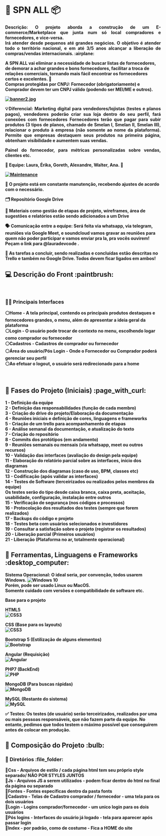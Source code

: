 <strong><h1> 🛒 SPN ALL  :package: </h1>

 <p align="justify"> <strong>  Descrição: O projeto aborda a construção de um E-commerce/Marketplace que junta num só local compradores e fornecedores, e vice-versa. <br>
  Irá atender desde pequenos </strong>
<strong> até grandes negócios. O objetivo é atender todo o território nacional, e em até 3/5 anos alcançar a liberação de compras/vendas internacionais. :airplane: </p> </strong>

<strong> A SPN ALL vai eliminar a necessidade de buscar listas de fornecedores, de demorar a achar grandes e bons fornecedores, facilitar a troca de relações comerciais, 
tornando mais fácil encontrar os fornecedores certos e excelentes. :bow_and_arrow: </br>
Compras protegidas por CNPJ: Fornecedor (obrigatoriamente) e Comprador devem ter um CNPJ válido (podendo ser MEI/ME e outros). </strong>
<br>

[![banner2.jpg](https://i.postimg.cc/d37v0mtV/banner2.jpg)](https://postimg.cc/Mf8gPBQC)

<p align="justify">💡<strong>Diferencial: </strong> Marketing digital para vendedores/lojistas (testes e planos pagos), vendedores poderão criar sua loja dentro do seu perfil, fará conexões com fornecedores
Fornecedores terão que pagar para subir produtos (3 tipos de planos, chamado de Smelan I, Smelan II, Smelan III), 
relacionar o produto à empresa (não somente ao nome da plataforma). Permite que empresas destaquem seus produtos na primeira página, 
obtenham visibilidade e aumentem suas vendas. </strong>
<strong> <p align="justify"> Painel do fornecedor, para métricas personalizadas sobre vendas, clientes etc. </p>

<strong> 👥 Equipe:  Laura, Érika, Goreth, Alexandre, Walter, Ana. 👥 </strong>

[![Maintenance](https://img.shields.io/badge/Maintained%3F-yes-green.svg)](https://GitHub.com/Naereen/StrapDown.js/graphs/commit-activity)

<strong>🔧 O projeto está em constante manutenção, recebendo ajustes de acordo com o necessário. </strong>

<strong>🗂 Repositório Google Drive </strong>

<strong>📍 Materiais como gestão de etapas de projeto, wireframes, área de sugestões e relatórios estão sendo adicionados a um Drive </strong>

<strong>🗣 Comunicação entre a equipe: Será feita via whatsapp, via telegram, reuniões via Google Meet, e soundcloud vamos gravar as reuniões para quem não poder participar
e vamos enviar pra la, pra vocês ouvirem! Peçam o link para @lauradevcode .

📍 As tarefas a concluir, sendo realizadas e concluídas estão descritas no Trello e também no Google Drive. Todos devem ficar ligados em ambos!
  
<h2> 💻 Descrição do Front :paintbrush:</h2>
<br>
<h3> 👨‍💻 Principais Interfaces </h3>

⚪Home - A tela principal, contendo os principais produtos destaques e fornecedores grandes, o menu, além de apresentar a ideia geral da plataforma </br>
⚪Login - O usuário pode trocar de contexto no menu, escolhendo logar como comprador ou fornecedor </br>
⚪Cadastros - Cadastros de comprador ou fornecedor </br>
⚪Área do usuário/Pós Login - Onde o Fornecedor ou Comprador poderá gerenciar seu perfil </br>
⚪Ao efetuar o logout, o usuário será redirecionado para a home </br>

</br>  
<h2> 🔎 Fases do Projeto (Iniciais) :page_with_curl:	 </h2> 

1 - Definição da equipe </br>
2 - Definição das responsabilidades (função de cada membro) </br>
3 - Criação do drive do projeto/Elaboração da documentação </br>
4 - Reuniões iniciais e definição de cores, linguagens e frameworks </br>
5 - Criação de um trello para acompanhamento de etapas </br>
6 - Análise semanal da documentação, e atualização do texto </br>
7 - Criação do repositório </br>
8 - Commits dos protótipos (em andamento) </br>
9 - Reuniões semanais ou mensais (via whatsapp, meet ou outros recursos) </br>
10 - Validação das interfaces (avaliação do design pela equipe) </br>
11 - Elaboração do relatório parcial sobre as interfaces, início dos diagramas </br>
12 - Construção dos diagramas (caso de uso, BPM, classes etc) </br>
13 - Codificação (após validar as interfaces) </br>
14 - Testes de Software (terceirizados ou realizados pelos membros da equipe) </br>
Os testes serão do tipo desde caixa branca, caixa preta, aceitação, usabilidade, configuração, instalação entre outros </br>
15 - Verificação de segurança (nos códigos e processos) </br>
16 - Protocolação dos resultados dos testes (sempre que forem realizados) </br>
17 - Backups do código e projeto </br>
18 - Testes beta com usuários selecionados e investidores </br>
19 - Consultar a satisfação sobre o projeto (registrar os resultados) </br>
20 - Liberação parcial (Primeiros usuários) </br>
21 - Liberação (Plataforma no ar, totalmente operacional) </br>

<h2>📌 Ferramentas, Linguagens e Frameworks :desktop_computer: </h2> 	

Sistema Operacional: O ideal seria, por convenção, todos usarem Windows. <img alt="Windows 10" src="https://img.shields.io/badge/Windows-0078D6?style=for-the-badge&logo=windows&logoColor=white" />  <br>
Porém, pode ser usado Linux ou MacOS. <br> 
Somente cuidado com versões e compatibilidade de software etc.

<strong> Base para o projeto </strong>

HTML5 <br>
<img alt="CSS3" src="https://img.shields.io/badge/html5%20-%231572B6.svg?&style=for-the-badge&logo=html5&logoColor=white"/> <br>

CSS (Base para os layouts) <br>
<img alt="CSS3" src="https://img.shields.io/badge/css3%20-%231572B6.svg?&style=for-the-badge&logo=css3&logoColor=white"/> <br>

Bootstrap 5 (Estilização de alguns elementos) <br>
<img alt="Bootstrap" src="https://img.shields.io/badge/bootstrap%20-%23563D7C.svg?&style=for-the-badge&logo=bootstrap&logoColor=white"/> </br> 

Angular (Requisição) <br>
<img alt="Angular" src="https://img.shields.io/badge/angular%20-%23DD0031.svg?&style=for-the-badge&logo=angular&logoColor=white"/> </br>

PHP7 (BackEnd) <br>
<img alt="PHP" src="https://img.shields.io/badge/php-%23777BB4.svg?&style=for-the-badge&logo=php&logoColor=white"/> <br>

MongoDB (Para buscas rápidas) <br>
<img alt="MongoDB" src ="https://img.shields.io/badge/MongoDB-%234ea94b.svg?&style=for-the-badge&logo=mongodb&logoColor=white"/> <br>

MySQL (Restante do sistema) <br>
![MySQL](https://img.shields.io/badge/mysql-%2300f.svg?style=for-the-badge&logo=mysql&logoColor=white) <br>


✅ Testes: Os testes (de usuário) serão terceirizados, realizados por uma ou mais pessoas responsáveis, que não fazem parte da equipe. No entanto, pedimos que todos testem 
o máximo possível que conseguirem antes de colocar em produção.
</br>

<h2>🔴 Composição do Projeto :bulb:	 </h2>
<h3>📌 Diretórios :file_folder:	 </h3>

📍Css - Arquivos de estilo / cada página html tem seu próprio style separado/ NÃO POR STYLES JUNTOS </br>
📍Js - Arquivos JS a serem utilizados - podem ficar dentro do html no final da página ou separado </br>
📍Fontes - Fontes específicas dentro da pasta <strong> fonts </strong> </br>
📍Cadastro - Telas de Cadastro comprador / fornecedor - uma tela para os dois usuários </br>
📍Login - Logins comprador/fornecedor - um unico login para os dois usuários </br>
📍Pós logins - Interfaces do usuário já logado - tela para aparecer após passar login</br>
📍Index - por padrão, como de costume - Fica a HOME do site </br>
